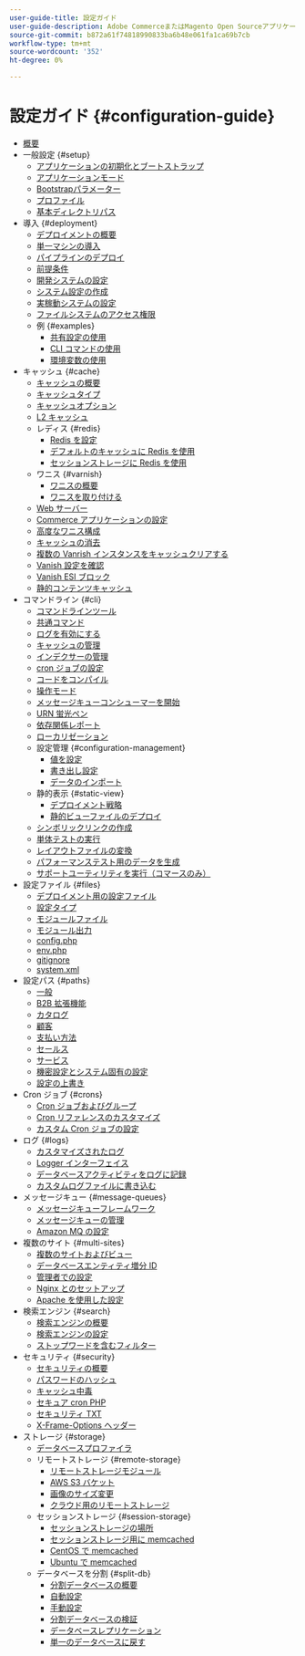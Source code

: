 ```yaml
---
user-guide-title: 設定ガイド
user-guide-description: Adobe CommerceまたはMagento Open Sourceアプリケーションの機能とサービスを設定します。
source-git-commit: b872a61f74818990833ba6b48e061fa1ca69b7cb
workflow-type: tm+mt
source-wordcount: '352'
ht-degree: 0%

---
```



# 設定ガイド {#configuration-guide}

+ [概要](overview.md)
+ 一般設定 {#setup}
   + [アプリケーションの初期化とブートストラップ](bootstrap/initialization.md)
   + [アプリケーションモード](bootstrap/application-modes.md)
   + [Bootstrapパラメーター](bootstrap/set-parameters.md)
   + [プロファイル](bootstrap/mage-profiler.md)
   + [基本ディレクトリパス](bootstrap/mage-directory.md)
+ 導入 {#deployment}
   + [デプロイメントの概要](deployment/overview.md)
   + [単一マシンの導入](deployment/single-machine.md)
   + [パイプラインのデプロイ](deployment/technical-details.md)
   + [前提条件](deployment/prerequisites.md)
   + [開発システムの設定](deployment/development-system.md)
   + [システム設定の作成](deployment/build-system.md)
   + [実稼動システムの設定](deployment/production-system.md)
   + [ファイルシステムのアクセス権限](deployment/file-system-permissions.md)
   + 例 {#examples}
      + [共有設定の使用](deployment/example-shared-configuration.md)
      + [CLI コマンドの使用](deployment/example-using-cli.md)
      + [環境変数の使用](deployment/example-environment-variables.md)
+ キャッシュ {#cache}
   + [キャッシュの概要](cache/caching-overview.md)
   + [キャッシュタイプ](cache/cache-types.md)
   + [キャッシュオプション](cache/cache-options.md)
   + [L2 キャッシュ](cache/level-two-cache.md)
   + レディス {#redis}
      + [Redis を設定](cache/config-redis.md)
      + [デフォルトのキャッシュに Redis を使用](cache/redis-pg-cache.md)
      + [セッションストレージに Redis を使用](cache/redis-session.md)
   + ワニス {#varnish}
      + [ワニスの概要](cache/config-varnish.md)
      + [ワニスを取り付ける](cache/config-varnish-install.md)
   + [Web サーバー](cache/config-varnish-server.md)
   + [Commerce アプリケーションの設定](cache/configure-varnish-commerce.md)
   + [高度なワニス構成](cache/config-varnish-advanced.md)
   + [キャッシュの消去](cache/use-varnish-cache.md)
   + [複数の Vanrish インスタンスをキャッシュクリアする](cache/use-multiple-varnish-cache.md)
   + [Vanish 設定を確認](cache/config-varnish-final.md)
   + [Vanish ESI ブロック](cache/use-varnish-esi.md)
   + [静的コンテンツキャッシュ](cache/static-content-signing.md)
+ コマンドライン {#cli}
   + [コマンドラインツール](cli/config-cli.md)
   + [共通コマンド](cli/common-cli-commands.md)
   + [ログを有効にする](cli/enable-logging.md)
   + [キャッシュの管理](cli/manage-cache.md)
   + [インデクサーの管理](cli/manage-indexers.md)
   + [cron ジョブの設定](cli/configure-cron-jobs.md)
   + [コードをコンパイル](cli/code-compiler.md)
   + [操作モード](cli/set-mode.md)
   + [メッセージキューコンシューマーを開始](cli/start-message-queues.md)
   + [URN 蛍光ペン](cli/urn-highlighter.md)
   + [依存関係レポート](cli/dependency-reports.md)
   + [ローカリゼーション](cli/localization.md)
   + 設定管理 {#configuration-management}
      + [値を設定](cli/set-configuration-values.md)
      + [書き出し設定](cli/export-configuration.md)
      + [データのインポート](cli/import-configuration.md)
   + 静的表示 {#static-view}
      + [デプロイメント戦略](cli/static-view-file-strategy.md)
      + [静的ビューファイルのデプロイ](cli/static-view-file-deployment.md)
   + [シンボリックリンクの作成](cli/create-symlinks.md)
   + [単体テストの実行](cli/unit-tests.md)
   + [レイアウトファイルの変換](cli/convert-layout-files.md)
   + [パフォーマンステスト用のデータを生成](cli/generate-data.md)
   + [サポートユーティリティを実行（コマースのみ）](cli/run-support-utilities.md)
+ 設定ファイル {#files}
   + [デプロイメント用の設定ファイル](reference/deployment-files.md)
   + [設定タイプ](reference/config-create-types.md)
   + [モジュールファイル](reference/module-files.md)
   + [モジュール出力](reference/disable-module-output.md)
   + [config.php](reference/config-reference-configphp.md)
   + [env.php](reference/config-reference-envphp.md)
   + [gitignore](reference/config-reference-gitignore.md)
   + [system.xml](reference/config-reference-systemxml.md)
+ 設定パス {#paths}
   + [一般](reference/config-reference-general.md)
   + [B2B 拡張機能](reference/config-reference-b2b.md)
   + [カタログ](reference/config-reference-catalog.md)
   + [顧客](reference/config-reference-customers.md)
   + [支払い方法](reference/config-reference-payment.md)
   + [セールス](reference/config-reference-sales.md)
   + [サービス](reference/config-reference-services.md)
   + [機密設定とシステム固有の設定](reference/config-reference-sens.md)
   + [設定の上書き](reference/override-config-settings.md)
+ Cron ジョブ {#crons}
   + [Cron ジョブおよびグループ](cron/custom-cron.md)
   + [Cron リファレンスのカスタマイズ](cron/custom-cron-reference.md)
   + [カスタム Cron ジョブの設定](cron/custom-cron-tutorial.md)
+ ログ {#logs}
   + [カスタマイズされたログ](logs/custom-logging.md)
   + [Logger インターフェイス](logs/logger-interface.md)
   + [データベースアクティビティをログに記録](logs/database-activity.md)
   + [カスタムログファイルに書き込む](logs/custom-log-files.md)
+ メッセージキュー {#message-queues}
   + [メッセージキューフレームワーク](queues/message-queue-framework.md)
   + [メッセージキューの管理](queues/manage-message-queues.md)
   + [Amazon MQ の設定](queues/aws-mq.md)
+ 複数のサイト {#multi-sites}
   + [複数のサイトおよびビュー](multi-sites/ms-overview.md)
   + [データベースエンティティ増分 ID](multi-sites/change-increment-id.md)
   + [管理者での設定](multi-sites/ms-admin.md)
   + [Nginx とのセットアップ](multi-sites/ms-nginx.md)
   + [Apache を使用した設定](multi-sites/ms-apache.md)
+ 検索エンジン {#search}
   + [検索エンジンの概要](search/overview-search.md)
   + [検索エンジンの設定](search/configure-search-engine.md)
   + [ストップワードを含むフィルター](search/search-stopwords.md)
+ セキュリティ {#security}
   + [セキュリティの概要](security/overview.md)
   + [パスワードのハッシュ](security/password-hashing.md)
   + [キャッシュ中毒](security/cache-poisoning.md)
   + [セキュア cron PHP](security/secure-cron-php.md)
   + [セキュリティ TXT](security/security-txt.md)
   + [X-Frame-Options ヘッダー](security/xframe-options.md)
+ ストレージ {#storage}
   + [データベースプロファイラ](storage/db-profiler.md)
   + リモートストレージ {#remote-storage}
      + [リモートストレージモジュール](remote-storage/remote-storage.md)
      + [AWS S3 バケット](remote-storage/remote-storage-aws-s3.md)
      + [画像のサイズ変更](remote-storage/remote-storage-image-resize.md)
      + [クラウド用のリモートストレージ](remote-storage/cloud-support.md)
   + セッションストレージ {#session-storage}
      + [セッションストレージの場所](storage/sessions.md)
      + [セッションストレージ用に memcached](storage/memcached.md)
      + [CentOS で memcached](storage/memcache-centos.md)
      + [Ubuntu で memcached](storage/memcache-ubuntu.md)
   + データベースを分割 {#split-db}
      + [分割データベースの概要](storage/multi-master.md)
      + [自動設定](storage/multi-master-masterdb.md)
      + [手動設定](storage/multi-master-manual.md)
      + [分割データベースの検証](storage/multi-master-verify.md)
      + [データベースレプリケーション](storage/multi-master-replication.md)
      + [単一のデータベースに戻す](storage/revert-split-database.md)
